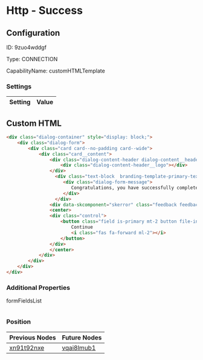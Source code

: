 # Http - Success
## Configuration
ID:  9zuo4wddgf

Type: CONNECTION 

CapabilityName: customHTMLTemplate

### Settings
| Setting | Value  |
| :------------------------ | ---------------------------------------- |
 


## Custom HTML
```html
<div class="dialog-container" style="display: block;">
    <div class="dialog-form">
        <div class="card card--no-padding card--wide">
            <div class="card__content">
                <div class="dialog-content-header dialog-content__header">
                    <div class="dialog-content-header__logo"></div>
                </div>				
                  <div class="text-block  branding-template-primary-text" style="margin-top: 20px; margin-bottom:25px">
                     <div class="dialog-form-message">
                        Congratulations, you have successfully completed the profile management flow!
                     </div>
                  </div>
				<div data-skcomponent="skerror" class="feedback feedback--error sk-alert sk-alert-danger has-text-danger has-background-danger-light" data-id="feedback" data-skvisibility=""></div>
				<center>
                <div class="control">
					<button class="field is-primary mt-2 button file-input--button button--primary brand-primary-bg form-group__button" data-id="button" type="submit" data-skcomponent="skbutton" data-skbuttontype="form-submit" data-skform="usernamePasswordForm" data-skbuttonvalue="submit">
                        Continue 
						<i class="fas fa-forward ml-2"></i>
					</button>
				</div>
                </center>
			</div>
		</div>
	</div>
</div>

```


### Additional Properties
formFieldsList
 ```json 

```




### Position
| Previous Nodes | Future Nodes |
| :------------- | ------------ |
| [xn91t92nxe](./xn91t92nxe.md) | [vqai8lmub1](./vqai8lmub1.md) |